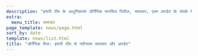 ```yaml
---
description: "हमारी टीम के आधुनिकतम ऑर्गेनिक मानचित्र रिलीज़, समाचार, एवम अपडेट के संपर्क में रहें"
extra:
  menu_title: समाचार
page_template: news/page.html
sort_by: date
template: news/list.html
title: "ऑर्गेनिक मैप्स: हमारी टीम से नवीनतम समाचार और अपडेट"
---
```

